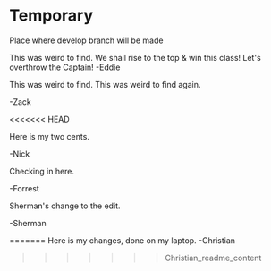 # Temporary
Place where develop branch will be made

This was weird to find. 
We shall rise to the top & win this class! Let's overthrow the Captain!
-Eddie

This was weird to find. This was weird to find again.

-Zack

<<<<<<< HEAD

Here is my two cents.

-Nick

Checking in here.

-Forrest

Sherman's change to the edit.

-Sherman

=======
Here is my changes, done on my laptop.
-Christian
>>>>>>> Christian_readme_content

